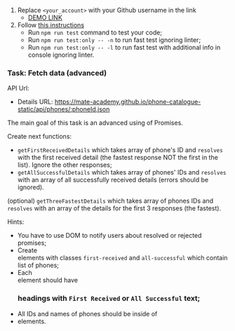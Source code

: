 1. Replace `<your_account>` with your Github username in the link
    - [DEMO LINK](https://rostyslav-horytskyi.github.io/js_fetch_data_advanced_DOM/)
2. Follow [this instructions](https://mate-academy.github.io/layout_task-guideline/)
    - Run `npm run test` command to test your code;
    - Run `npm run test:only -- -n` to run fast test ignoring linter;
    - Run `npm run test:only -- -l` to run fast test with additional info in console ignoring linter.

### Task: Fetch data (advanced)

API Url:
- Details URL: https://mate-academy.github.io/phone-catalogue-static/api/phones/:phoneId.json

The main goal of this task is an advanced using of Promises.

Create next functions:
- `getFirstReceivedDetails` which takes array of phone's ID and `resolves` with the first received detail (the fastest response NOT the first in the list). Ignore the other responses;
- `getAllSuccessfulDetails` which takes array of phones' IDs and `resolves` with an array of all successfully received details (errors should be ignored).

(optional) `getThreeFastestDetails` which takes array of phones IDs and `resolves` with an array of the details for the first 3 responses (the fastest).

Hints: 
- You have to use DOM to notify users about resolved or rejected promises; 
- Create <div> elements with classes `first-received` and `all-successful` which contain list of phones;
- Each <div> element should have <h3> headings with `First Received` or `All Successful` text;
- All IDs and names of phones should be inside of  <li> elements.
